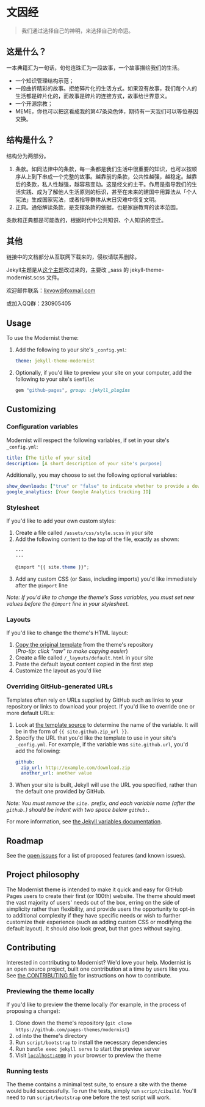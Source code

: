 # 文因经



> 我们通过选择自己的神明，来选择自己的命运。

## 这是什么？



一本典籍汇为一句话，句句连珠汇为一段故事，一个故事描绘我们的生活。

- 一个知识管理结构示范；
- 一段曲折精彩的故事。拒绝碎片化的生活方式。如果没有故事，我们每个人的生活都是碎片化的，而故事是碎片的连接方式，故事给世界意义。
- 一个开源宗教；
- MEME，你也可以把这看成我的第47条染色体，期待有一天我们可以等位基因交换。


## 结构是什么？

结构分为两部分。

1. 条款。如同法律中的条款，每一条都是我们生活中很重要的知识，也可以按顺序从上到下串成一个完整的故事。越靠前的条款，公共性越强，越稳定。越靠后的条款，私人性越强，越容易变动。这是经文的主干。作用是指导我们的生活实践、成为了解他人生活原则的标识，甚至在未来的建国中用算法从「个人宪法」生成国家宪法，或者指导群体从末日灾难中恢复文明。
2. 正典。通俗解读条款，是支撑条款的依据，也是家庭教育的读本范围。

条款和正典都是可能改的，根据时代中公共知识、个人知识的变迁。

## 其他




链接中的文档部分从互联网下载来的，侵权请联系删除。

Jekyll主题是从[这个主题](http://pages-themes.github.io/modernist)改过来的，主要改 _sass 的 jekyll-theme-modernist.scss 文件。

欢迎邮件联系：lixvow@foxmail.com

或加入QQ群：230905405

## Usage

To use the Modernist theme:

1. Add the following to your site's `_config.yml`:

    ```yml
    theme: jekyll-theme-modernist
    ```

2. Optionally, if you'd like to preview your site on your computer, add the following to your site's `Gemfile`:

    ```ruby
    gem "github-pages", group: :jekyll_plugins
    ```

## Customizing

### Configuration variables

Modernist will respect the following variables, if set in your site's `_config.yml`:

```yml
title: [The title of your site]
description: [A short description of your site's purpose]
```

Additionally, you may choose to set the following optional variables:

```yml
show_downloads: ["true" or "false" to indicate whether to provide a download URL]
google_analytics: [Your Google Analytics tracking ID]
```

### Stylesheet

If you'd like to add your own custom styles:

1. Create a file called `/assets/css/style.scss` in your site
2. Add the following content to the top of the file, exactly as shown:
    ```scss
    ---
    ---

    @import "{{ site.theme }}";
    ```
3. Add any custom CSS (or Sass, including imports) you'd like immediately after the `@import` line

*Note: If you'd like to change the theme's Sass variables, you must set new values before the `@import` line in your stylesheet.*

### Layouts

If you'd like to change the theme's HTML layout:

1. [Copy the original template](https://github.com/pages-themes/modernist/blob/master/_layouts/default.html) from the theme's repository<br />(*Pro-tip: click "raw" to make copying easier*)
2. Create a file called `/_layouts/default.html` in your site
3. Paste the default layout content copied in the first step
4. Customize the layout as you'd like

### Overriding GitHub-generated URLs

Templates often rely on URLs supplied by GitHub such as links to your repository or links to download your project. If you'd like to override one or more default URLs:

1. Look at [the template source](https://github.com/pages-themes/modernist/blob/master/_layouts/default.html) to determine the name of the variable. It will be in the form of `{{ site.github.zip_url }}`.
2. Specify the URL that you'd like the template to use in your site's `_config.yml`. For example, if the variable was `site.github.url`, you'd add the following:
    ```yml
    github:
      zip_url: http://example.com/download.zip
      another_url: another value
    ```
3. When your site is built, Jekyll will use the URL you specified, rather than the default one provided by GitHub.

*Note: You must remove the `site.` prefix, and each variable name (after the `github.`) should be indent with two space below `github:`.*

For more information, see [the Jekyll variables documentation](https://jekyllrb.com/docs/variables/).

## Roadmap

See the [open issues](https://github.com/pages-themes/modernist/issues) for a list of proposed features (and known issues).

## Project philosophy

The Modernist theme is intended to make it quick and easy for GitHub Pages users to create their first (or 100th) website. The theme should meet the vast majority of users' needs out of the box, erring on the side of simplicity rather than flexibility, and provide users the opportunity to opt-in to additional complexity if they have specific needs or wish to further customize their experience (such as adding custom CSS or modifying the default layout). It should also look great, but that goes without saying.

## Contributing

Interested in contributing to Modernist? We'd love your help. Modernist is an open source project, built one contribution at a time by users like you. See [the CONTRIBUTING file](docs/CONTRIBUTING.md) for instructions on how to contribute.

### Previewing the theme locally

If you'd like to preview the theme locally (for example, in the process of proposing a change):

1. Clone down the theme's repository (`git clone https://github.com/pages-themes/modernist`)
2. `cd` into the theme's directory
3. Run `script/bootstrap` to install the necessary dependencies
4. Run `bundle exec jekyll serve` to start the preview server
5. Visit [`localhost:4000`](http://localhost:4000) in your browser to preview the theme

### Running tests

The theme contains a minimal test suite, to ensure a site with the theme would build successfully. To run the tests, simply run `script/cibuild`. You'll need to run `script/bootstrap` one before the test script will work.
